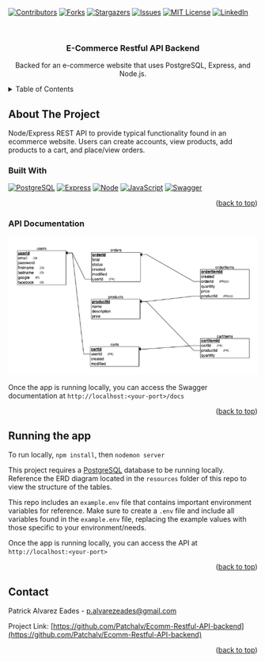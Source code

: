 <a name="readme-top"></a>
<!-- PROJECT SHIELDS -->
[![Contributors][contributors-shield]][contributors-url]
[![Forks][forks-shield]][forks-url]
[![Stargazers][stars-shield]][stars-url]
[![Issues][issues-shield]][issues-url]
[![MIT License][license-shield]][license-url]
[![LinkedIn][linkedin-shield]][linkedin-url]


<!-- PROJECT LOGO -->
<br />
<div align="center">

  <h3 align="center">E-Commerce Restful API Backend</h3>

  <p align="center">
    Backed for an e-commerce website that uses PostgreSQL, Express, and Node.js.
    <br />
    <!-- <a href="#">View Live</a>  -->
  </p>
</div>



<!-- TABLE OF CONTENTS -->
<details>
  <summary>Table of Contents</summary>
  <ol>
    <li>
      <a href="#about-the-project">About The Project</a>
      <ul>
        <li><a href="#built-with">Built With</a></li>
        <li><a href="#app-layout">App Layout</a></li>
        <li><a href="#screenshots">Screenshots</a></li>
      </ul>
    </li>
    <li><a href="#contact">Contact</a></li>
  </ol>
</details>



<!-- ABOUT THE PROJECT -->
## About The Project
Node/Express REST API to provide typical functionality found in an ecommerce website. Users can create accounts, view products, add products to a cart, and place/view orders.

### Built With
[![PostgreSQL][postgresql]][postgresql-url]
[![Express][Express.js]][Express-url]
[![Node][Node.js]][Node-url]
[![JavaScript][JavaScript]][JavaScript-url]
[![Swagger][swagger]][swagger-url]


<p align="right">(<a href="#readme-top">back to top</a>)</p>

### API Documentation

[![Entity Relational Diagram][ERD]]()

Once the app is running locally, you can access the Swagger documentation at `http://localhost:<your-port>/docs`

<p align="right">(<a href="#readme-top">back to top</a>)</p>



<!-- RUNNING THE PROJECT -->
## Running the app
To run locally, `npm install`, then `nodemon server`

This project requires a [PostgreSQL](https://www.postgresql.org/) database to be running locally.  Reference the ERD diagram located in the `resources` folder of this repo to view the structure of the tables. 

This repo includes an `example.env` file that contains important environment variables for reference.  Make sure to create a `.env` file and include all variables found in the `example.env` file, replacing the example values with those specific to your environment/needs.

Once the app is running locally, you can access the API at `http://localhost:<your-port>`


<p align="right">(<a href="#readme-top">back to top</a>)</p>

<!-- CONTACT -->
## Contact

Patrick Alvarez Eades - p.alvarezeades@gmail.com

Project Link: [https://github.com/Patchalv/Ecomm-Restful-API-backend](https://github.com/Patchalv/Ecomm-Restful-API-backend)

<p align="right">(<a href="#readme-top">back to top</a>)</p>

<!-- MARKDOWN LINKS & IMAGES -->
<!-- https://www.markdownguide.org/basic-syntax/#reference-style-links -->

[contributors-shield]: https://img.shields.io/github/contributors/Patchalv/Ecomm-Restful-API-backend.svg?style=for-the-badge
[contributors-url]: https://github.com/Patchalv/Ecomm-Restful-API-backend/graphs/contributors
[forks-shield]: https://img.shields.io/github/forks/Patchalv/Ecomm-Restful-API-backend.svg?style=for-the-badge
[forks-url]: https://github.com/Patchalv/Ecomm-Restful-API-backend/network/members
[stars-shield]: https://img.shields.io/github/stars/Patchalv/Ecomm-Restful-API-backend.svg?style=for-the-badge
[stars-url]: https://github.com/Patchalv/Ecomm-Restful-API-backend/stargazers
[issues-shield]: https://img.shields.io/github/issues/Patchalv/Ecomm-Restful-API-backend.svg?style=for-the-badge
[issues-url]: https://github.com/Patchalv/Ecomm-Restful-API-backend/issues
[license-shield]: https://img.shields.io/github/license/Patchalv/Ecomm-Restful-API-backend?label=license&style=for-the-badge
[license-url]: https://github.com/Patchalv/Ecomm-Restful-API-backend/blob/master/LICENSE.md
[linkedin-shield]: https://img.shields.io/badge/-LinkedIn-black.svg?style=for-the-badge&logo=linkedin&colorB=555
[linkedin-url]: https://www.linkedin.com/in/patrickalvarezeades/

[ERD]: ./server/resources/ERD.png

[swagger]: https://img.shields.io/badge/-Swagger-%23Clojure?style=for-the-badge&logo=swagger&logoColor=white
[swagger-url]: https://swagger.io/
[postgresql]: https://img.shields.io/badge/postgresql-4169e1?style=for-the-badge&logo=nextdotjs&logoColor=white
[postgresql-url]: https://www.postgresql.org/
[Next.js]: https://img.shields.io/badge/next.js-000000?style=for-the-badge&logo=nextdotjs&logoColor=white
[Next-url]: https://nextjs.org/
[React.js]: https://img.shields.io/badge/React-20232A?style=for-the-badge&logo=react&logoColor=61DAFB
[React-url]: https://reactjs.org/
[Redux.js]: https://img.shields.io/badge/Redux-593D88?style=for-the-badge&logo=redux&logoColor=white
[Redux-url]: https://redux.js.org/
[Bootstrap.com]: https://img.shields.io/badge/Bootstrap-563D7C?style=for-the-badge&logo=bootstrap&logoColor=white
[Bootstrap-url]: https://react-bootstrap.netlify.app/
[Express.js]: https://img.shields.io/badge/Express.js-404D59?style=for-the-badge
[Express-url]: https://expressjs.com/
[Node.js]: https://img.shields.io/badge/Node.js-43853D?style=for-the-badge&logo=node.js&logoColor=white
[Node-url]: https://nodejs.org/
[HTML]: https://img.shields.io/badge/HTML5-E34F26?style=for-the-badge&logo=html5&logoColor=white
[HTML-url]: #
[CSS]: https://img.shields.io/badge/CSS3-1572B6?style=for-the-badge&logo=css3&logoColor=white
[CSS-url]: #
[JavaScript]: https://img.shields.io/badge/JavaScript-323330?style=for-the-badge&logo=javascript&logoColor=F7DF1E
[JavaScript-url]: #
